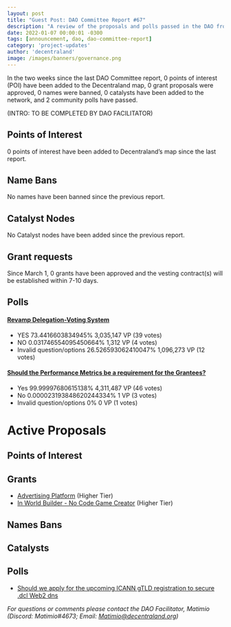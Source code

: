```yaml
---
layout: post
title: "Guest Post: DAO Committee Report #67"
description: "A review of the proposals and polls passed in the DAO from March 1 through March 15".
date: 2022-01-07 00:00:01 -0300
tags: [announcement, dao, dao-committee-report]
category: 'project-updates'
author: 'decentraland'
image: /images/banners/governance.png
---
```


In the two weeks since the last DAO Committee report, 0 points of interest (POI) have been added to the Decentraland map, 0 grant proposals were approved, 0 names were banned, 0 catalysts have been added to the network, and 2 community polls have passed.

(INTRO: TO BE COMPLETED BY DAO FACILITATOR)

## Points of Interest
0 points of interest have been added to Decentraland’s map since the last report.


## Name Bans

No names have been banned since the previous report.

## Catalyst Nodes
No Catalyst nodes have been added since the previous report.


## Grant requests
Since March 1, 0 grants have been approved and the vesting contract(s) will be established within 7-10 days.


## Polls

#### [Revamp Delegation-Voting System](https://governance.decentraland.org/proposal/?id=1fd6d3df-c215-4511-8d13-c406cbd4bd36)

* YES 73.4416603834945% 3,035,147 VP (39 votes)
* NO 0.031746554095450664% 1,312 VP (4 votes)
* Invalid question/options 26.526593062410047% 1,096,273 VP (12 votes)


#### [Should the Performance Metrics be a requirement for the Grantees?](https://governance.decentraland.org/proposal/?id=a08d4d0f-f4d2-415a-ad33-fec3281a6a74)

* Yes 99.99997680615138% 4,311,487 VP (46 votes)
* No 0.000023193848620244334% 1 VP (3 votes)
* Invalid question/options 0% 0 VP (1 votes)



# Active Proposals

## Points of Interest


## Grants

* [Advertising Platform](https://governance.decentraland.org/proposal/?id=234c8b9e-f053-47e9-aab2-30ddb5471090) (Higher Tier)
* [In World Builder - No Code Game Creator](https://governance.decentraland.org/proposal/?id=bf3c236b-ebcf-4e79-a3c2-26ddbfdb30eb) (Higher Tier)

## Names Bans


## Catalysts


## Polls

* [Should we apply for the upcoming ICANN gTLD registration to secure .dcl Web2 dns](https://governance.decentraland.org/proposal/?id=744b22c3-6bf8-4197-937f-61b356eb4871)

*For questions or comments please contact the DAO Facilitator, Matimio (Discord: Matimio#4673; Email: [Matimio@decentraland.org](mailto:Matimio@decentraland.org))*